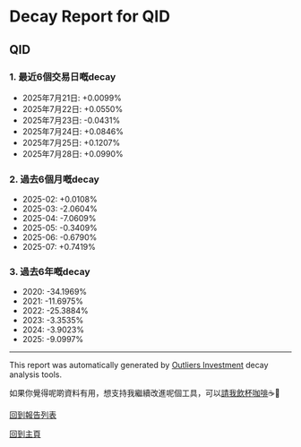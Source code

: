 # Decay Report for QID

## QID

### 1. 最近6個交易日嘅decay

- 2025年7月21日: +0.0099%
- 2025年7月22日: +0.0550%
- 2025年7月23日: -0.0431%
- 2025年7月24日: +0.0846%
- 2025年7月25日: +0.1207%
- 2025年7月28日: +0.0990%

### 2. 過去6個月嘅decay

- 2025-02: +0.0108%
- 2025-03: -2.0604%
- 2025-04: -7.0609%
- 2025-05: -0.3409%
- 2025-06: -0.6790%
- 2025-07: +0.7419%

### 3. 過去6年嘅decay

- 2020: -34.1969%
- 2021: -11.6975%
- 2022: -25.3884%
- 2023: -3.3535%
- 2024: -3.9023%
- 2025: -9.0997%

------------------------------
This report was automatically generated by [Outliers Investment](https://outliersecon.github.io/Outliers-Investment/) decay analysis tools.

如果你覺得呢啲資料有用，想支持我繼續改進呢個工具，可以[請我飲杯咖啡](https://buymeacoffee.com/outliersecon)☕🙏

[回到報告列表](https://outliersecon.github.io/Outliers-Investment/reports/reports_public)

[回到主頁](https://outliersecon.github.io/Outliers-Investment/)
